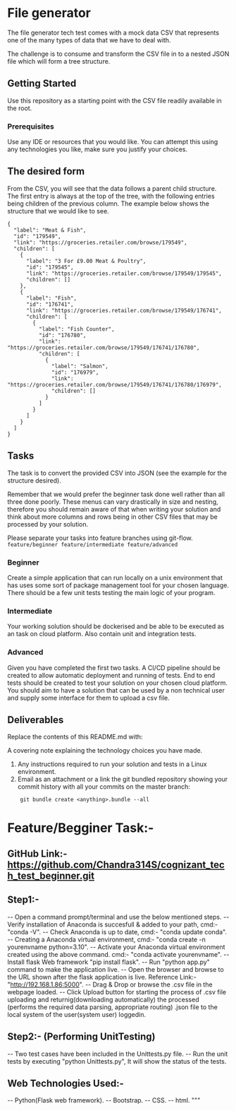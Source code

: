 # File generator

The file generator tech test comes with a mock data CSV that represents one of the many types of data that we have to deal with.

The challenge is to consume and transform the CSV file in to a nested JSON file which will form a tree structure.

## Getting Started

Use this repository as a starting point with the CSV file readily available in the root.

### Prerequisites

Use any IDE or resources that you would like. You can attempt this using any technologies you like, make sure you justify your choices.

## The desired form

From the CSV, you will see that the data follows a parent child structure. The first entry is always at the top of the tree, with the following entries being children of the previous column. The example below shows the structure that we would like to see.

```
{
  "label": "Meat & Fish",
  "id": "179549",
  "link": "https://groceries.retailer.com/browse/179549",
  "children": [
    {
      "label": "3 For £9.00 Meat & Poultry",
      "id": "179545",
      "link": "https://groceries.retailer.com/browse/179549/179545",
      "children": []
    },
    {
      "label": "Fish",
      "id": "176741",
      "link": "https://groceries.retailer.com/browse/179549/176741",
      "children": [
        {
          "label": "Fish Counter",
          "id": "176780",
          "link": "https://groceries.retailer.com/browse/179549/176741/176780",
          "children": [
            {
              "label": "Salmon",
              "id": "176979",
              "link": "https://groceries.retailer.com/browse/179549/176741/176780/176979",
              "children": []
            }
          ]
        }
      ]
    }
  ]
}
```
## Tasks
The task is to convert the provided CSV into JSON (see the example for the structure desired).

Remember that we would prefer the beginner task done well rather than all three done poorly. These menus can vary drastically in size and nesting, therefore you should remain aware of that when writing your solution and think about more columns and rows being in other CSV files that may be processed by your solution.

Please separate your tasks into feature branches using git-flow. `feature/beginner feature/intermediate feature/advanced`

### Beginner
Create a simple application that can run locally on a unix environment that has uses some sort of package management tool for your chosen language. There should be a few unit tests testing the main logic of your program.

### Intermediate
Your working solution should be dockerised and be able to be executed as an task on cloud platform. Also contain unit and integration tests.

### Advanced
Given you have completed the first two tasks. A CI/CD pipeline should be created to allow automatic deployment and running of tests. End to end tests should be created to test your solution on your chosen cloud platform. You should aim to have a solution that can be used by a non technical user and supply some interface for them to upload a csv file. 


## Deliverables

Replace the contents of this README.md with:

A covering note explaining the technology choices you have made.

1. Any instructions required to run your solution and tests in a Linux environment.
2. Email as an attachment or a link the git bundled repository showing your commit history with all your commits on the master branch:

```
    git bundle create <anything>.bundle --all
```
# Feature/Begginer Task:-
## GitHub Link:- https://github.com/Chandra314S/cognizant_tech_test_beginner.git

## Step1:-
-- Open a command prompt/terminal and use the below mentioned steps.
-- Verify installation of Anaconda is  succesfull & added to your path, cmd:- "conda -V".
-- Check Anaconda is up to date, cmd:- "conda update conda".
-- Creating a Anaconda virtual environment, cmd:- "conda create -n yourenvname python=3.10".
-- Activate your Anaconda virtual environment created using the above command. cmd:- "conda activate yourenvname".
-- Install flask Web framework "pip install flask".
-- Run "python app.py" command to make the application live.
-- Open the browser and browse to the URL shown after the flask application is live. Reference Link:- "http://192.168.1.86:5000".
-- Drag & Drop or browse the .csv file in the webpage loaded.
-- Click Upload button for starting the process of .csv file uploading and returnig(downloading automatically) the processed (performs the required data parsing, appropriate routing) .json file to the local system of the user(system user) loggedin.

## Step2:- (Performing UnitTesting)

-- Two test cases have been included in the Unittests.py file.
-- Run the unit tests by executing "python Unittests.py", It will show the status of the tests.

## Web Technologies Used:-
-- Python(Flask web framework).
-- Bootstrap.
-- CSS.
-- html. """
